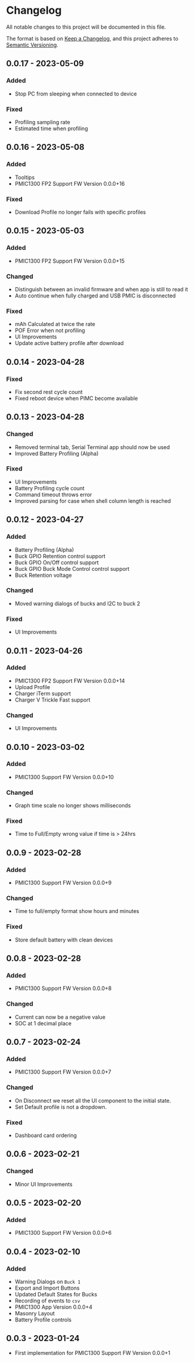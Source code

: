 # Changelog

All notable changes to this project will be documented in this file.

The format is based on [Keep a Changelog](https://keepachangelog.com/en/1.0.0/),
and this project adheres to
[Semantic Versioning](https://semver.org/spec/v2.0.0.html).

## 0.0.17 - 2023-05-09

### Added

-   Stop PC from sleeping when connected to device

### Fixed

-   Profiling sampling rate
-   Estimated time when profiling

## 0.0.16 - 2023-05-08

### Added

-   Tooltips
-   PMIC1300 FP2 Support FW Version 0.0.0+16

### Fixed

-   Download Profile no longer fails with specific profiles

## 0.0.15 - 2023-05-03

### Added

-   PMIC1300 FP2 Support FW Version 0.0.0+15

### Changed

-   Distinguish between an invalid firmware and when app is still to read it
-   Auto continue when fully charged and USB PMIC is disconnected

### Fixed

-   mAh Calculated at twice the rate
-   POF Error when not profiling
-   UI Improvements
-   Update active battery profile after download

## 0.0.14 - 2023-04-28

### Fixed

-   Fix second rest cycle count
-   Fixed reboot device when PIMC become available

## 0.0.13 - 2023-04-28

### Changed

-   Removed terminal tab, Serial Terminal app should now be used
-   Improved Battery Profiling (Alpha)

### Fixed

-   UI Improvements
-   Battery Profiling cycle count
-   Command timeout throws error
-   Improved parsing for case when shell column length is reached

## 0.0.12 - 2023-04-27

### Added

-   Battery Profiling (Alpha)
-   Buck GPIO Retention control support
-   Buck GPIO On/Off control support
-   Buck GPIO Buck Mode Control control support
-   Buck Retention voltage

### Changed

-   Moved warning dialogs of bucks and I2C to buck 2

### Fixed

-   UI Improvements

## 0.0.11 - 2023-04-26

### Added

-   PMIC1300 FP2 Support FW Version 0.0.0+14
-   Upload Profile
-   Charger iTerm support
-   Charger V Trickle Fast support

### Changed

-   UI Improvements

## 0.0.10 - 2023-03-02

### Added

-   PMIC1300 Support FW Version 0.0.0+10

### Changed

-   Graph time scale no longer shows milliseconds

### Fixed

-   Time to Full/Empty wrong value if time is > 24hrs

## 0.0.9 - 2023-02-28

### Added

-   PMIC1300 Support FW Version 0.0.0+9

### Changed

-   Time to full/empty format show hours and minutes

### Fixed

-   Store default battery with clean devices

## 0.0.8 - 2023-02-28

### Added

-   PMIC1300 Support FW Version 0.0.0+8

### Changed

-   Current can now be a negative value
-   SOC at 1 decimal place

## 0.0.7 - 2023-02-24

### Added

-   PMIC1300 Support FW Version 0.0.0+7

### Changed

-   On Disconnect we reset all the UI component to the initial state.
-   Set Default profile is not a dropdown.

### Fixed

-   Dashboard card ordering

## 0.0.6 - 2023-02-21

### Changed

-   Minor UI Improvements

## 0.0.5 - 2023-02-20

### Added

-   PMIC1300 Support FW Version 0.0.0+6

## 0.0.4 - 2023-02-10

### Added

-   Warning Dialogs on `Buck 1`
-   Export and Import Buttons
-   Updated Default States for Bucks
-   Recording of events to `csv`
-   PMIC1300 App Version 0.0.0+4
-   Masonry Layout
-   Battery Profile controls

## 0.0.3 - 2023-01-24

-   First implementation for PMIC1300 Support FW Version 0.0.0+1
